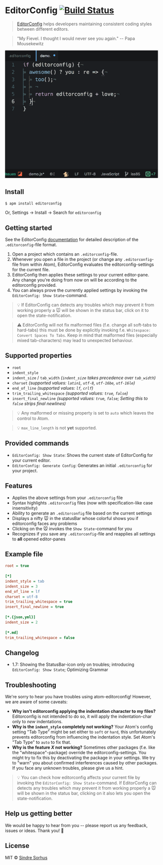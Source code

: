 # EditorConfig [![Build Status](https://travis-ci.org/sindresorhus/atom-editorconfig.svg?branch=master)](https://travis-ci.org/sindresorhus/atom-editorconfig)

> [EditorConfig](http://editorconfig.org) helps developers maintaining consistent coding styles between different editors.

> "My Fievel. I thought I would never see you again." -- Papa Mousekewitz

![](https://raw.githubusercontent.com/sindresorhus/atom-editorconfig/master/fievel-mousekewitz48.gif)


## Install

```
$ apm install editorconfig
```

Or, Settings → Install → Search for `editorconfig`


## Getting started

See the EditorConfig [documentation](http://editorconfig.org) for detailed description of the `.editorconfig`-file format.

1. Open a project which contains an `.editorconfig`-file.
2. Whenever you open a file in the project (or change any `.editorconfig`-file from within Atom), EditorConfig evaluates the editorconfig-settings for the current file.
3. EditorConfig then applies these settings to your current editor-pane. Any change you're doing from now on will be according to the editorconfig provided.
4. You can always prove the currently applied settings by invoking the `EditorConfig: Show State`-command.

> :bulb: If EditorConfig can detects any troubles which may prevent it from working properly a  :mouse: will be shown in the status bar, click on it to open the state-notification.

> :warning: EditorConfig will not fix malformed files (f.e. change all soft-tabs to hard-tabs) this must be done by explicitly invoking f.e. `Whitespace: Convert Spaces To Tabs`. Keep in mind that malformed files (especially mixed tab-characters) may lead to unexpected behaviour.


## Supported properties

- `root`
- `indent_style`
- `indent_size` / `tab_width` *(`indent_size` takes precedence over `tab_width`)*
- `charset` *(supported values: `latin1`, `utf-8`, `utf-16be`, `utf-16le`)*
- `end_of_line` *(supported values: `lf`, `crlf`)*
- `trim_trailing_whitespace` *(supported values: `true`, `false`)*
- `insert_final_newline` *(supported values: `true`, `false`; Setting this to `false` strips final newlines)*

> :bulb: Any malformed or missing property is set to `auto` which leaves the control to Atom.

> :bulb: `max_line_length` is not **yet** supported.

## Provided commands

- `EditorConfig: Show State`: Shows the current state of EditorConfig for your current editor.
- `EditorConfig: Generate Config`: Generates an initial `.editorconfig` for your project.


## Features

- Applies the above settings from your `.editorconfig` file
- Syntax highlights `.editorconfig` files (now with specification-like case insensitivity)
- Ability to generate an `.editorconfig` file based on the current settings
- Displays a nifty :mouse: in the statusBar whose colorful shows you if editorconfig faces any problems
- Clicking on the :mouse: invokes the `Show State`-command for you
- Recognizes if you save any `.editorconfig`-file and reapplies all settings to **all** opened editor-panes


## Example file

```ini
root = true

[*]
indent_style = tab
indent_size = 3
end_of_line = lf
charset = utf-8
trim_trailing_whitespace = true
insert_final_newline = true

[*.{json,yml}]
indent_size = 2

[*.md]
trim_trailing_whitespace = false
```


## Changelog

- 1.7: Showing the StatusBar-icon only on troubles; introducing `EditorConfig: Show State`; Optimizing Grammar


## Troubleshooting

We're sorry to hear you have troubles using atom-editorconfig! However, we are aware of some caveats:

- **Why isn't editorconfig applying the indentation character to my files?** Editorconfig is not intended to do so, it will apply the indentation-char only to *new* indentations.
- **Why is the `indent_style` completely not working?** Your Atom's config setting "Tab Type" might be set either to `soft` or `hard`, this unfortunately prevents editorconfig from influencing the indentation style. Set Atom's "Tab Type" to `auto` to fix that.
- **Why is the feature _X_ not working?** Sometimes other packages (f.e. like the "whitespace"-package) override the editorconfig-settings. You might try to fix this by deactivating the package in your settings. We try to "warn" you about confirmed interferences caused by other packages. If you face any unknown troubles, please give us a hint.

> :bulb: You can check how editorconfig affects your current file by invoking the `EditorConfig: Show State`-command. If EditorConfig can detects any troubles which may prevent it from working properly a  :mouse: will be shown in the status bar, clicking on it also lets you open the state-notification.


## Help us getting better

We would be happy to hear from you -- please report us any feedback, issues or ideas. Thank you! :gift_heart:


## License

MIT © [Sindre Sorhus](https://sindresorhus.com)
